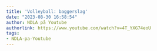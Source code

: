 ```yaml
---
title: 'Volleyball: baggerslag'
date: "2023-08-30 16:58:54"
author: NDLA på Youtube
authorlink: https://www.youtube.com/watch?v=4T_YXG74eoU
tags:
- NDLA-pa-Youtube
---
```


